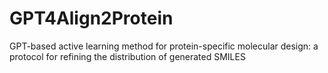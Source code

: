 # GPT4Align2Protein
GPT-based active learning method for protein-specific molecular design: a protocol for refining the distribution of generated SMILES
